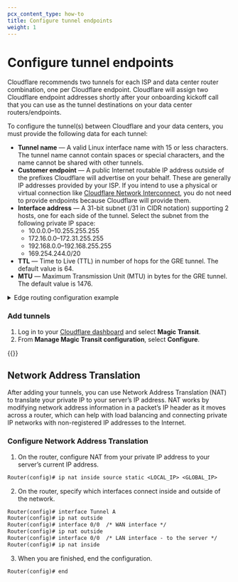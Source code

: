 ```yaml
---
pcx_content_type: how-to
title: Configure tunnel endpoints
weight: 1
---
```


# Configure tunnel endpoints

Cloudflare recommends two tunnels for each ISP and data center router combination, one per Cloudflare endpoint. Cloudflare will assign two Cloudflare endpoint addresses shortly after your onboarding kickoff call that you can use as the tunnel destinations on your data center routers/endpoints.

To configure the tunnel(s) between Cloudflare and your data centers, you must provide the following data for each tunnel:

- **Tunnel name** — A valid Linux interface name with 15 or less characters. The tunnel name cannot contain spaces or special characters, and the name cannot be shared with other tunnels.
- **Customer endpoint** — A public Internet routable IP address outside of the prefixes Cloudflare will advertise on your behalf. These are generally IP addresses provided by your ISP. If you intend to use a physical or virtual connection like [Cloudflare Network Interconnect](/network-interconnect/), you do not need to provide endpoints because Cloudflare will provide them.
- **Interface address** — A 31-bit subnet (/31 in CIDR notation) supporting 2 hosts, one for each side of the tunnel. Select the subnet from the following private IP space:
  - 10.0.0.0–10.255.255.255
  - 172.16.0.0–172.31.255.255
  - 192.168.0.0–192.168.255.255
  - 169.254.244.0/20
- **TTL** — Time to Live (TTL) in number of hops for the GRE tunnel. The default value is 64.
- **MTU** — Maximum Transmission Unit (MTU) in bytes for the GRE tunnel. The default value is 1476.

<details>
  <summary>Edge routing configuration example</summary>
  
| Tunnel          | Customer endpoint       | Interface address      |
| --------------- | ----------------------- | ---------------------- |
| TUNNEL_1_IAD       | 104.18.112.75           | 10.10.10.100/31        |
| TUNNEL_2_IAD       | 104.18.112.75           | 10.10.10.102/31        |
| TUNNEL_3_ATL       | 104.40.112.125          | 10.10.10.104/31        |
| TUNNEL_4_ATL       | 104.40.112.125          | 10.10.10.106/31        |

</details>

### Add tunnels

1.  Log in to your [Cloudflare dashboard](https://dash.cloudflare.com/login) and select **Magic Transit**.
2.  From **Manage Magic Transit configuration**, select **Configure**.

{{<render file="_tunnel-configuration.md">}}

## Network Address Translation

After adding your tunnels, you can use Network Address Translation (NAT) to translate your private IP to your server’s IP address. NAT works by modifying network address information in a packet’s IP header as it moves across a router, which can help with load balancing and connecting private IP networks with non-registered IP addresses to the Internet.

### Configure Network Address Translation

1.  On the router, configure NAT from your private IP address to your server’s current IP address.

```txt
Router(config)# ip nat inside source static <LOCAL_IP> <GLOBAL_IP>
```

2.  On the router, specify which interfaces connect inside and outside of the network.

```txt
Router(config)# interface Tunnel A
Router(config)# ip nat outside
Router(config)# interface 0/0  /* WAN interface */
Router(config)# ip nat outside
Router(config)# interface 0/0  /* LAN interface - to the server */
Router(config)# ip nat inside
```

3.  When you are finished, end the configuration.

```txt
Router(config)# end
```
